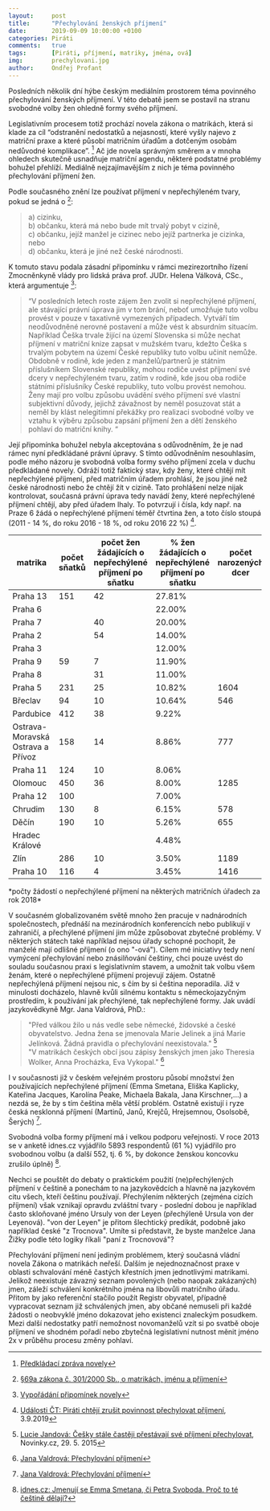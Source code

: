 ```yaml
---
layout:     post
title:      "Přechylování ženských příjmení"
date:       2019-09-09 10:00:00 +0100
categories: Piráti
comments:   true
tags:       [Piráti, příjmení, matriky, jména, ová]
img:        prechylovani.jpg
author:     Ondřej Profant
---
```


Posledních několik dní hýbe českým mediálním prostorem téma povinného přechylování ženských příjmení. V této debatě jsem se postavil na stranu svobodné volby žen ohledně formy svého příjmení.

<!--more-->

Legislativním procesem totiž prochází novela zákona o matrikách, která si klade za cíl “odstranění nedostatků a nejasností, které vyšly najevo z matriční praxe a které působí matričním úřadům a dotčeným osobám nedůvodné komplikace”. [^1]
Ač jde novela správným směrem a v mnoha ohledech skutečně usnadňuje matriční agendu, některé podstatné problémy bohužel přehlíží. Mediálně nejzajímavějším z nich je téma povinného přechylování příjmení žen.

Podle současného znění lze používat příjmení v nepřechýleném tvary, pokud se jedná o [^2]:
> a) cizinku,  
> b) občanku, která má nebo bude mít trvalý pobyt v cizině,  
> c) občanku, jejíž manžel je cizinec nebo jejíž partnerka je cizinka, nebo   
> d) občanku, která je jiné než české národnosti.

K tomuto stavu podala zásadní připomínku v rámci mezirezortního řízení Zmocněnkyně vlády pro lidská práva prof. JUDr. Helena Válková, CSc., která argumentuje  [^3]:
>“V posledních letech roste zájem žen zvolit si nepřechýlené příjmení, ale stávající právní úprava jim v tom brání, neboť umožňuje tuto volbu provést v pouze v taxativně vymezených případech. Vytváří tím neodůvodněné nerovné postavení a může vést k absurdním situacím. Například Češka trvale žijící na území Slovenska si může nechat příjmení v matriční knize zapsat v mužském tvaru, kdežto Češka s trvalým pobytem na území České republiky tuto volbu učinit nemůže. Obdobně v rodině, kde jeden z manželů/partnerů je státním příslušníkem Slovenské republiky, mohou rodiče uvést příjmení své dcery v nepřechýleném tvaru, zatím v rodině, kde jsou oba rodiče státními příslušníky České republiky, tuto volbu provést nemohou. Ženy mají pro volbu způsobu uvádění svého příjmení své vlastní subjektivní důvody, jejichž závažnost by neměl posuzovat stát a neměl by klást nelegitimní překážky pro realizaci svobodné volby ve vztahu k výběru způsobu zapsání příjmení žen a dětí ženského pohlaví do matriční knihy. “

Její připomínka bohužel nebyla akceptována s odůvodněním, že je nad rámec nyní předkládané právní úpravy.
S tímto odůvodněním nesouhlasím, podle mého názoru je svobodná volba formy svého příjmení zcela v duchu předkládané novely. Odráží totiž faktický stav, kdy ženy, které chtějí mít nepřechýlené příjmení, před matričním úřadem prohlásí, že jsou jiné než české národnosti nebo že chtějí žít v cizině. Tato prohlášení nelze nijak kontrolovat, současná právní úprava tedy navádí ženy, které nepřechýlené příjmení chtějí, aby před úřadem lhaly. To potvrzují i čísla, kdy např. na Praze 6 žádá o nepřechýlené příjmení téměř čtvrtina žen, a toto číslo stoupá (2011 - 14 %, do roku 2016 - 18 %, od roku 2016 22 %) [^4].

<table class="tableizer-table">
<thead><tr class="tableizer-firstrow"><th>matrika</th><th>počet sňatků</th><th>počet žen žádajících o nepřechýlené příjmení po sňatku</th><th>% žen žádajících o nepřechýlené příjmení po sňatku</th><th>počet narozených dcer</th><th>počet rodičů žádajících o nepřechýlené příjmení pro dceru</th><th>% rodičů žádajících o nepřechýlené příjmení pro dceru</th><th>% cizinců v obvodu</th></tr></thead><tbody>
 <tr><td>Praha 13</td><td>151</td><td>42</td><td>27.81%</td><td>&nbsp;</td><td>&nbsp;</td><td>&nbsp;</td><td>17.20%</td></tr>
 <tr><td>Praha 6</td><td>&nbsp;</td><td>&nbsp;</td><td>22.00%</td><td>&nbsp;</td><td>&nbsp;</td><td>&nbsp;</td><td>16.15%</td></tr>
 <tr><td>Praha 7</td><td>&nbsp;</td><td>40</td><td>20.00%</td><td>&nbsp;</td><td>&nbsp;</td><td>&nbsp;</td><td>17.10%</td></tr>
 <tr><td>Praha 2</td><td>&nbsp;</td><td>54</td><td>14.00%</td><td>&nbsp;</td><td>244</td><td>5.00%</td><td>22.24%</td></tr>
 <tr><td>Praha 3</td><td>&nbsp;</td><td>&nbsp;</td><td>12.00%</td><td>&nbsp;</td><td>&nbsp;</td><td>&nbsp;</td><td>19.86%</td></tr>
 <tr><td>Praha 9</td><td>59</td><td>7</td><td>11.90%</td><td>&nbsp;</td><td>1</td><td>20.00%</td><td>19.44%</td></tr>
 <tr><td>Praha 8</td><td>&nbsp;</td><td>31</td><td>11.00%</td><td>&nbsp;</td><td>57</td><td>6.00%</td><td>12.29%</td></tr>
 <tr><td>Praha 5</td><td>231</td><td>25</td><td>10.82%</td><td>1604</td><td>110</td><td>6.86%</td><td>18.02%</td></tr>
 <tr><td>Břeclav</td><td>94</td><td>10</td><td>10.64%</td><td>546</td><td>16</td><td>2.93%</td><td>3.67%</td></tr>
 <tr><td>Pardubice</td><td>412</td><td>38</td><td>9.22%</td><td>&nbsp;</td><td>&nbsp;</td><td>&nbsp;</td><td>7.06%</td></tr>
 <tr><td>Ostrava-Moravská Ostrava a Přívoz</td><td>158</td><td>14</td><td>8.86%</td><td>777</td><td>22</td><td>2.83%</td><td>5.76%</td></tr>
 <tr><td>Praha 11</td><td>124</td><td>10</td><td>8.06%</td><td>&nbsp;</td><td>&nbsp;</td><td>&nbsp;</td><td>11.87%</td></tr>
 <tr><td>Olomouc</td><td>450</td><td>36</td><td>8.00%</td><td>1285</td><td>37</td><td>3.00%</td><td>3.79%</td></tr>
 <tr><td>Praha 12</td><td>100</td><td>&nbsp;</td><td>7.00%</td><td>&nbsp;</td><td>&nbsp;</td><td>&nbsp;</td><td>10.18%</td></tr>
 <tr><td>Chrudim</td><td>130</td><td>8</td><td>6.15%</td><td>578</td><td>9</td><td>1.56%</td><td>2.84%</td></tr>
 <tr><td>Děčín</td><td>190</td><td>10</td><td>5.26%</td><td>655</td><td>10</td><td>1.53%</td><td>3.10%</td></tr>
 <tr><td>Hradec Králové</td><td>&nbsp;</td><td>&nbsp;</td><td>4.48%</td><td>&nbsp;</td><td>&nbsp;</td><td>3.46%</td><td>4.36%</td></tr>
 <tr><td>Zlín</td><td>286</td><td>10</td><td>3.50%</td><td>1189</td><td>23</td><td>1.93%</td><td>2.75%</td></tr>
 <tr><td>Praha 10</td><td>116</td><td>4</td><td>3.45%</td><td>1416</td><td>75</td><td>5.30%</td><td>14.14%</td></tr>
</tbody></table>
*počty žádostí o nepřechýlené příjmení na některých matričních úřadech za rok 2018*

V současném globalizovaném světě mnoho žen pracuje v nadnárodních společnostech, přednáší na mezinárodních konferencích nebo publikují v zahraničí, a přechýlené příjmení jim může způsobovat zbytečné problémy. V některých státech také například nejsou úřady schopné pochopit, že manželé mají odlišné příjmení (o ono "-ová").
Cílem mé iniciativy tedy není vymýcení přechylování nebo znásilňování češtiny, chci pouze uvést do souladu současnou praxi s legislativním stavem, a umožnit tak volbu všem ženám, které o nepřechýlené příjmení projevují zájem. Ostatně nepřechýlená příjmení nejsou nic, s čím by si čeština neporadila. Již v minulosti docházelo, hlavně kvůli silnému kontaktu s německojazyčným prostředím, k používání jak přechýlené, tak nepřechýlené formy. Jak uvádí jazykovědkyně Mgr. Jana Valdrová, PhD.:
> "Před válkou žilo u nás vedle sebe německé, židovské a české obyvatelstvo. Jedna žena se jmenovala Marie Jelinek a jiná Marie Jelínková. Žádná pravidla o přechylování neexistovala." [^5]  
> "V matrikách českých obcí jsou zápisy ženských jmen jako Theresia Wolker, Anna Procházka, Eva Vykopal." [^6]

I v současnosti již v českém veřejném prostoru působí množství žen používajících nepřechýlené příjmení (Emma Smetana, Eliška Kaplicky, Kateřina Jacques, Karolína Peake, Michaela Bakala, Jana Kirschner,...) a nezdá se, že by s tím čeština měla větší problém. Ostatně existují i ryze česká nesklonná příjmení (Martinů, Janů, Krejčů, Hrejsemnou, Osolsobě, Šerých) [^6].

Svobodná volba formy příjmení má i velkou podporu veřejnosti. V roce 2013 se v anketě idnes.cz vyjádřilo 5893 respondentů (61 %) vyjádřilo pro svobodnou volbu (a další 552, tj. 6 %, by dokonce ženskou koncovku zrušilo úplně) [^7].

Nechci se pouštět do debaty o praktickém použití (ne)přechýlených příjmení v češtině a ponechám to na jazykovědcích a hlavně na jazykovém citu všech, kteří češtinu používají. Přechýlením některých (zejména cizích příjmení) však vznikají opravdu zvláštní tvary - poslední dobou je například často skloňované jméno Ursuly von der Leyen (přechýleně Ursula von der Leyenová). "von der Leyen" je přitom šlechtický predikát, podobně jako například české "z Trocnova". Umíte si představit, že byste manželce Jana Žižky podle této logiky říkali "paní z Trocnovová"?

Přechylování příjmení není jediným problémem, který současná vládní novela Zákona o matrikách neřeší. Dalším je nejednoznačnost praxe v oblasti schvalování méně častých křestních jmen jednotlivými matrikami. Jelikož neexistuje závazný seznam povolených (nebo naopak zakázaných) jmen, záleží schválení konkrétního jména na libovůli matričního úřadu. Přitom by jako referenční stačilo použít Registr obyvatel, případně vypracovat seznam již schválených jmen, aby občané nemuseli při každé žádosti o neobvyklé jméno dokazovat jeho existenci znaleckým posudkem. Mezi další nedostatky patří nemožnost novomanželů vzít si po svatbě oboje příjmení ve shodném pořadí nebo zbytečná legislativní nutnost měnit jméno 2x v průběhu procesu změny pohlaví.


[^1]: [Předkládací zpráva novely](https://apps.odok.cz/veklep-detail?pid=KORNBA6CGYC8)
[^2]: [§69a zákona č. 301/2000 Sb., o matrikách, jménu a příjmení](https://www.zakonyprolidi.cz/cs/2000-301#f5090934)
[^3]: [Vypořádání připomínek novely](https://apps.odok.cz/veklep-detail?pid=KORNBA6CGYC8)
[^4]: [Události ČT: Piráti chtějí zrušit povinnost přechylovat příjmení](https://ct24.ceskatelevize.cz/2914514-udalosti-pirati-chteji-zrusit-povinnost-prechylovat-prijmeni), 3.9.2019
[^5]: [Lucie Jandová: Češky stále častěji přestávají své příjmení přechylovat](https://www.novinky.cz/zena/styl/clanek/cesky-stale-casteji-prestavaji-sve-prijmeni-prechylovat-301265), Novinky.cz, 29. 5. 2015
[^6]: [Jana Valdrová: Přechylování příjmení](http://www.valdrova.cz/2015/12/prechylovani-prijmeni/)
[^7]: [idnes.cz: Jmenují se Emma Smetana, či Petra Svoboda. Proč to té češtině dělají?](https://www.idnes.cz/onadnes/moda/prechylovani-prijmeni.A130909_121451_styl_jup)
